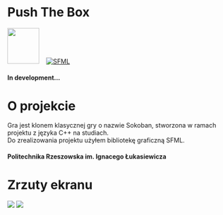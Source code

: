 # Push The Box
<img src="https://raw.githubusercontent.com/isocpp/logos/master/cpp_logo.png" width="72" height="81" disabled="true">&nbsp;&nbsp;&nbsp;&nbsp;[![SFML](https://www.sfml-dev.org/images/logo.png)](https://www.sfml-dev.org/)
#### In development...
# O projekcie
Gra jest klonem klasycznej gry o nazwie Sokoban, stworzona w ramach projektu z języka C++ na studiach. <br />
Do zrealizowania projektu użyłem bibliotekę graficzną SFML. </br>
#### Politechnika Rzeszowska im. Ignacego Łukasiewicza
# Zrzuty ekranu
![](https://camo.githubusercontent.com/8012cab255e7f1da730050b6828370c096b14c0afb442f388982e00537e6c04d/68747470733a2f2f692e696d6775722e636f6d2f68375559694e462e706e67)
![](https://camo.githubusercontent.com/d1fcbb05cd6901ac9a83a334ee0a3cffdfed223b37f46e9c0026659e4cd0b4ea/68747470733a2f2f692e696d6775722e636f6d2f7a41653932684f2e706e67)
